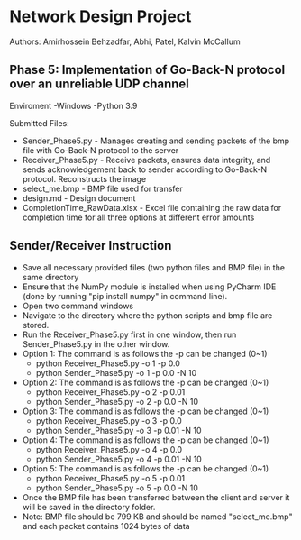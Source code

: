 # Network Design Project

Authors: Amirhossein Behzadfar, Abhi, Patel, Kalvin McCallum


Phase 5:
Implementation of Go-Back-N protocol over an unreliable UDP channel
---------------------------------------------------------------------
Enviroment 
  -Windows
  -Python 3.9


Submitted Files:
- Sender_Phase5.py - Manages creating and sending packets of the bmp file with Go-Back-N protocol to the server
- Receiver_Phase5.py - Receive packets, ensures data integrity, and sends acknowledgement back to sender according to Go-Back-N protocol. Reconstructs the image
- select_me.bmp - BMP file used for transfer
- design.md - Design document
- CompletionTime_RawData.xlsx - Excel file containing the raw data for completion time for all three options at different error amounts

Sender/Receiver Instruction
----------------------------------------------------------------------
  * Save all necessary provided files (two python files and BMP file) in the same directory
  * Ensure that the NumPy module is installed when using PyCharm IDE (done by running "pip install numpy" in command line).
  * Open two command windows
  * Navigate to the directory where the python scripts and bmp file are stored.
  * Run the Receiver_Phase5.py first in one window, then run Sender_Phase5.py in the other window.
  * Option 1: The command is as follows the -p can be changed (0~1)
    * python Receiver_Phase5.py -o 1 -p 0.0 
    * python Sender_Phase5.py -o 1 -p 0.0 -N 10
  * Option 2: The command is as follows the -p can be changed (0~1)
    * python Receiver_Phase5.py -o 2 -p 0.01 
    * python Sender_Phase5.py -o 2 -p 0.0 -N 10
  * Option 3: The command is as follows the -p can be changed (0~1)
    * python Receiver_Phase5.py -o 3 -p 0.0 
    * python Sender_Phase5.py -o 3 -p 0.01 -N 10
  * Option 4: The command is as follows the -p can be changed (0~1)
    * python Receiver_Phase5.py -o 4 -p 0.0 
    * python Sender_Phase5.py -o 4 -p 0.01 -N 10
  * Option 5: The command is as follows the -p can be changed (0~1)
    * python Receiver_Phase5.py -o 5 -p 0.01 
    * python Sender_Phase5.py -o 5 -p 0.0 -N 10
  * Once the BMP file has been transferred between the client and server it will be saved in the directory folder.
  * Note: BMP file should be 799 KB and should be named "select_me.bmp" and each packet contains 1024 bytes of data
